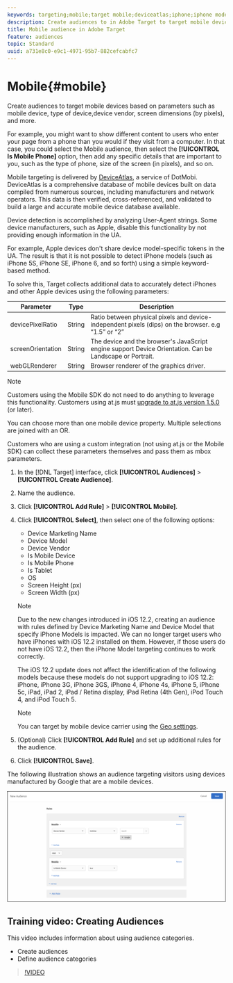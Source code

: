 ```yaml
---
keywords: targeting;mobile;target mobile;deviceatlas;iphone;iphone models;device atlas;displaywidth;display width;display height;type of device;displayheight;phone;tablet;device model
description: Create audiences to in Adobe Target to target mobile devices based on parameters such as mobile device, type of device, device vendor, screen dimensions (by pixels), and more.
title: Mobile audience in Adobe Target
feature: audiences
topic: Standard
uuid: a731e8c0-e9c1-4971-95b7-882cefcabfc7
---
```


# Mobile{#mobile}

Create audiences to target mobile devices based on parameters such as mobile device, type of device,device vendor, screen dimensions (by pixels), and more.

For example, you might want to show different content to users who enter your page from a phone than you would if they visit from a computer. In that case, you could select the Mobile audience, then select the **[!UICONTROL Is Mobile Phone]** option, then add any specific details that are important to you, such as the type of phone, size of the screen (in pixels), and so on.

Mobile targeting is delivered by [DeviceAtlas](https://deviceatlas.com/device-data/user-agent-tester), a service of DotMobi. DeviceAtlas is a comprehensive database of mobile devices built on data compiled from numerous sources, including manufacturers and network operators. This data is then verified, cross-referenced, and validated to build a large and accurate mobile device database available.

Device detection is accomplished by analyzing User-Agent strings. Some device manufacturers, such as Apple, disable this functionality by not providing enough information in the UA.

For example, Apple devices don't share device model-specific tokens in the UA. The result is that it is not possible to detect iPhone models (such as iPhone 5S, iPhone SE, iPhone 6, and so forth) using a simple keyword-based method.

To solve this, Target collects additional data to accurately detect iPhones and other Apple devices using the following parameters:

| Parameter | Type | Description |
|--- |--- |--- |
|devicePixelRatio|String|Ratio between physical pixels and device-independent pixels (dips) on the browser.  e.g “1.5” or “2”|
|screenOrientation|String|The device and the browser's JavaScript engine support Device Orientation. Can be Landscape or Portrait.|
|webGLRenderer|String|Browser renderer of the graphics driver.|

>[!NOTE]
>
>Customers using the Mobile SDK do not need to do anything to leverage this functionality. Customers using at.js must [upgrade to at.js version 1.5.0](../../../c-implementing-target/c-implementing-target-for-client-side-web/target-atjs-versions.md#reference_DBB5EDB79EC44E558F9E08D4774A0F7A) (or later).

You can choose more than one mobile device property. Multiple selections are joined with an OR.

Customers who are using a custom integration (not using at.js or the Mobile SDK) can collect these parameters themselves and pass them as mbox parameters.

1. In the [!DNL Target] interface, click **[!UICONTROL Audiences]** > **[!UICONTROL Create Audience]**. 
1. Name the audience. 
1. Click **[!UICONTROL Add Rule]** > **[!UICONTROL Mobile]**.
1. Click **[!UICONTROL Select]**, then select one of the following options:

    * Device Marketing Name 
    * Device Model 
    * Device Vendor 
    * Is Mobile Device 
    * Is Mobile Phone 
    * Is Tablet 
    * OS 
    * Screen Height (px) 
    * Screen Width (px)

   >[!NOTE]
   >
   >Due to the new changes introduced in iOS 12.2, creating an audience with rules defined by Device Marketing Name and Device Model that specify iPhone Models is impacted. We can no longer target users who have iPhones with iOS 12.2 installed on them. However, if those users do not have iOS 12.2, then the iPhone Model targeting continues to work correctly.
   >
   >The iOS 12.2 update does not affect the identification of the following models because these models do not support upgrading to iOS 12.2: iPhone, iPhone 3G, iPhone 3GS, iPhone 4, iPhone 4s, iPhone 5, iPhone 5c, iPad, iPad 2, iPad / Retina display, iPad Retina (4th Gen), iPod Touch 4, and iPod Touch 5.

   >[!NOTE]
   >
   >You can target by mobile device carrier using the [Geo settings](../../../c-target/c-audiences/c-target-rules/geo.md#concept_5B4D99DE685348FB877929EE0F942670).

1. (Optional) Click **[!UICONTROL Add Rule]** and set up additional rules for the audience. 
1. Click **[!UICONTROL Save]**.

The following illustration shows an audience targeting visitors using devices manufactured by Google that are a mobile devices.

![Target mobile devices](assets/target_mobile.png)

## Training video: Creating Audiences

This video includes information about using audience categories.

* Create audiences 
* Define audience categories

>[!VIDEO](https://video.tv.adobe.com/v/17392) 
